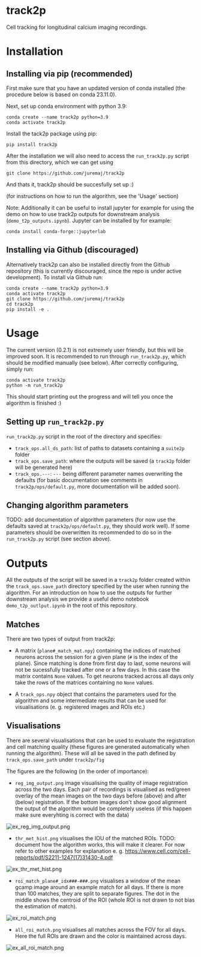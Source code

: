# track2p
Cell tracking for longitudinal calcium imaging recordings.

# Installation

## Installing via pip (recommended)

First make sure that you have an updated version of conda installed (the procedure below is based on conda 23.11.0).

Next, set up conda environment with python 3.9:

```
conda create --name track2p python=3.9
conda activate track2p
```

Install the tack2p package using pip:

```
pip install track2p
```

After the installation we will also need to access the `run_track2p.py` script from this directory, which we can get using

```
git clone https://github.com/juremaj/track2p
```

And thats it, track2p should be succesfully set up :)

(for instructions on how to run the algorithm, see the 'Usage' section)

Note: 
Additionally it can be useful to install jupyter for example for using the demo on how to use track2p outputs for downstream analysis (`demo_t2p_outputs.ipynb`). Jupyter can be installed by for example:

```
conda install conda-forge::jupyterlab
```

## Installing via Github (discouraged)

Alternatively track2p can also be installed directly from the Github repository (this is currently discouraged, since the repo is under active development).
To install via Github run:

```
conda create --name track2p python=3.9
conda activate track2p
git clone https://github.com/juremaj/track2p
cd track2p
pip install -e .
```

# Usage

The current version (0.2.1) is not extremely user friendly, but this will be improved soon. It is recommended to run through `run_track2p.py`, which should be modified manually (see below). After correctly configuring, simply run:

```
conda activate track2p
python -m run_track2p
```

This should start printing out the progress and will tell you once the algorithm is finished :)

## Setting up `run_track2p.py`

`run_track2p.py` script in the root of the directory and specifies:

- `track_ops.all_ds_path`: list of paths to datasets containing a `suite2p` folder
- `track_ops.save_path`: where the outputs will be saved (a `track2p` folder will be generated here)
- `track_ops.---`: `---` being different parameter names overwriting the defaults (for basic documentation see comments in `track2p/ops/default.py`, more documentation will be added soon).


## Changing algorithm parameters

TODO: add documentation of algorithm parameters (for now use the defaults saved at `track2p/ops/default.py`, they should work well). If some parameters should be overwritten its recommended to do so in the `run_track2p.py` script (see section above).

# Outputs

All the outputs of the script will be saved in a `track2p` folder created within the `track_ops.save_path` directory specified by the user when running the algorithm. For an introduction on how to use the outputs for further downstream analysis we provide a useful demo notebook `demo_t2p_outlput.ipynb` in the root of this repository.

## Matches

There are two types of output from track2p:

- A matrix (`plane#_match_mat.npy`) containing the indices of matched neurons across the session for a given plane (`#` is the index of the plane). Since matching is done from first day to last, some neurons will not be sucessfully tracked after one or a few days. In this case the matrix contains `None` values. To get neurons tracked across all days only take the rows of the matrices containing no `None` values. 

- A `track_ops.npy` object that contains the parameters used for the algorithm and some intermediate results that can be used for visualisations (e. g. registered images and ROIs etc.)


## Visualisations

There are several visualisations that can be used to evaluate the registration and cell matching quality (these figures are generated automatically when running the algorithm). These will all be saved in the path defined by `track_ops.save_path` under `track2p/fig`

The figures are the following (in the order of importance):

- `reg_img_output.png` image visualising the quality of image registration across the two days. Each pair of recordings is visualised as red/green overlay of the mean images on the two days before (above) and after (below) registration. If the bottom images don't show good alignment the output of the algorithm would be completely useless (if this happen make sure everyhting is correct with the data)

![ex_reg_img_output.png](docs/media/readme/ex_reg_img_output.png)

- `thr_met_hist.png` visualises the IOU of the matched ROIs. TODO: document how the algorithm works, this will make it clearer. For now refer to other examples for explanation e. g. https://www.cell.com/cell-reports/pdf/S2211-1247(17)31430-4.pdf

![ex_thr_met_hist.png](docs/media/readme/ex_thr_met_hist.png)

- `roi_match_plane#_idx###-###.png` visualises a window of the mean gcamp image around an example match for all days. If there is more than 100 matches, they are split to separate figures. The dot in the middle shows the centroid of the ROI (whole ROI is not drawn to not bias the estimation of match).

![ex_roi_match.png](docs/media/readme/ex_roi_match.png)

- `all_roi_match.png` visualises all matches across the FOV for all days. Here the full ROIs are drawn and the color is maintained across days.

![ex_all_roi_match.png](docs/media/readme/ex_all_roi_match.png)


